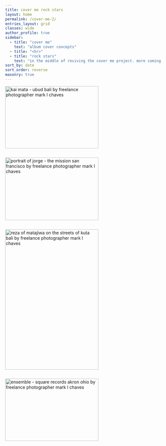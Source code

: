 ```yaml
---
title: cover me rock stars
layout: home
permalink: /cover-me-2/
entries_layout: grid
classes: wide
author_profile: true
sidebar:
  - title: "cover me"
    text: "album cover concepts"
  - title: "<hr>"
  - title: "rock stars"
    text: "in the middle of reviving the cover me project. more coming soon."
sort_by: date
sort_order: reverse
masonry: true
---
```


<style>
  figure {
    justify-content: center;
  }
  figure, .full {
    margin: 0;
  }
  figure img {
    margin-bottom: 0;
  }
  .archive__subtitle {
    display: none;
  }
  .bottom-space {
    margin-bottom: 5em;
  }
</style>

<div class="entries-grid bottom-space">
    <div class="grid__item">
        <article class="archive__item" itemscope itemtype="https://schema.org/CreativeWork">
        <figure class="full ">
            <div class="archive__item-teaser">
                <img data-src="/assets/images/cover-me/kai-street-flag-session-3-bw-300w.jpg" width="300" height="200" alt="kai mata - ubud bali by freelance photographer mark l chaves" class="lazyload">
            </div>
            <h2 class="archive__item-title" itemprop="headline">
                <a href="/assets/images/cover-me/kai-street-flag-session-3-bw-1280w.jpg" rel="permalink" title="kai mata - ubud bali">
                </a>
            </h2>
            <p class="archive__item-excerpt" itemprop="description">
            </p>
        </figure>
        </article>
    </div>
    <div class="grid__item">
        <article class="archive__item" itemscope itemtype="https://schema.org/CreativeWork">
        <figure class="full ">
            <div class="archive__item-teaser">
                <img data-src="/assets/images/cover-me/1-california-san-francisco-mission-guitar-jorge-castro-1-300w.jpg" width="300" height="201" alt="portrait of jorge - the mission san francisco by freelance photographer mark l chaves" class="lazyload">
            </div>
            <h2 class="archive__item-title" itemprop="headline">
                <a href="/assets/images/people/1-california-san-francisco-mission-guitar-jorge-castro-1-1240w.jpg" rel="permalink" title="portrait of jorge - the mission san francisco">
                </a>
            </h2>
            <p class="archive__item-excerpt" itemprop="description">
            </p>
        </figure>
        </article>
    </div>
    <div class="grid__item">
        <article class="archive__item" itemscope itemtype="https://schema.org/CreativeWork">
        <figure class="full ">
            <div class="archive__item-teaser">
                <img data-src="/assets/images/cover-me/matajiwa-reza-hard-rock-street-drumsticks-1-300w.jpg" width="300" height="450" alt="reza of matajiwa on the streets of kuta bali by freelance photographer mark l chaves" class="lazyload">
            </div>
            <h2 class="archive__item-title" itemprop="headline">
                <a href="/assets/images/people/matajiwa-reza-hard-rock-street-drumsticks-1-720w.jpg" rel="permalink" title="reza of matajiwa on the streets of kuta bali">
                </a>
            </h2>
            <p class="archive__item-excerpt" itemprop="description">
            </p>
        </figure>
        </article>
    </div>
    <div class="grid__item">
        <article class="archive__item" itemscope itemtype="https://schema.org/CreativeWork">
        <figure class="full ">
            <div class="archive__item-teaser">
                <img data-src="/assets/images/cover-me/akron-square-records-ensemble-etal-group-outside-2-300w.jpg" width="300" height="200" alt="ensemble - square records akron ohio by freelance photographer mark l chaves" class="lazyload">
            </div>
            <h2 class="archive__item-title" itemprop="headline">
                <a href="/assets/images/cover-me/akron-square-records-ensemble-etal-group-outside-2-1280w.jpg" rel="permalink" title="ensemble - square records akron ohio">
                </a>
            </h2>
            <p class="archive__item-excerpt" itemprop="description">
            </p>
        </figure>
        </article>
    </div>
</div>